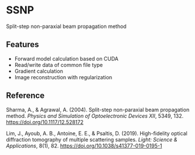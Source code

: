 # SSNP

Split-step non-paraxial beam propagation method

## Features

* Forward model calculation based on CUDA
* Read/write data of common file type
* Gradient calculation
* Image reconstruction with regularization

## Reference

Sharma, A., & Agrawal, A. (2004). Split-step non-paraxial beam propagation method. *Physics and Simulation of Optoelectronic Devices XII*, 5349, 132. https://doi.org/10.1117/12.528172

Lim, J., Ayoub, A. B., Antoine, E. E., & Psaltis, D. (2019). High-fidelity optical diffraction tomography of multiple scattering samples. *Light: Science & Applications*, 8(1), 82. https://doi.org/10.1038/s41377-019-0195-1
